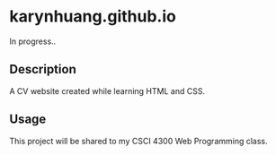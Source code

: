 # karynhuang.github.io
In progress..
  <h2>Description</h2>
  <p>A CV website created while learning HTML and CSS.</p>
  <h2>Usage</h2>
    <p>This project will be shared to my CSCI 4300 Web Programming class.</p>
